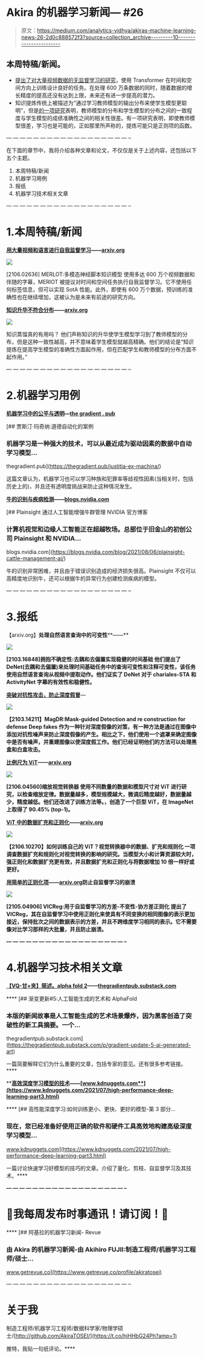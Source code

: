 # Akira 的机器学习新闻— #26

> 原文：<https://medium.com/analytics-vidhya/akiras-machine-learning-news-26-2d0c888572f3?source=collection_archive---------10----------------------->

## 本周特稿/新闻。

*   [提出了对大量视频数据的无监督学习的研究](https://arxiv.org/abs/2106.02636)，使用 Transformer 在时间和空间方向上训练设计良好的任务。在处理 600 万条数据的同时，随着数据的增长精度的提高还没有达到上限，未来还有进一步提高的潜力。
*   知识提炼传统上被描述为“通过学习教师模型的输出分布来使学生模型更聪明”，但是[的一项研究](https://arxiv.org/abs/2106.05945)表明，教师模型的分布和学生模型的分布之间的一致程度与学生模型的成绩准确性之间的相关性很差。有一项研究表明，即使教师模型很差，学习也是可能的，正如那里所声称的，提炼可能只是正则项的函数。

— — — — — — — — — — — — — — — — — — –

在下面的章节中，我将介绍各种文章和论文，不仅仅是关于上述内容，还包括以下五个主题。

1.  本周特稿/新闻
2.  机器学习用例
3.  报纸
4.  机器学习技术相关文章

— — — — — — — — — — — — — — — — — — –

# 1.本周特稿/新闻

[**用大量视频和语言进行自我监督学习**](https://arxiv.org/abs/2106.02636?utm_campaign=Akira%27s%20Machine%20Learning%20News%20%20%20&utm_medium=email&utm_source=Revue%20newsletter)**——**[**arxiv.org**](https://arxiv.org/abs/2106.02636)

![](img/ac6afa0159184b2913fe8b9189c1a6c8.png)

[2106.02636] MERLOT:多模态神经脚本知识模型
使用多达 600 万个视频数据和伴随的字幕，MERIOT 被提议对时间和空间任务执行自我监督学习。它不使用任何标签信息，但可以实现 SotA 性能。此外，即使有 600 万个数据，预训练的准确性也在继续增加，这被认为是未来有前途的研究方向。

[**知识升华不符合分布**](https://arxiv.org/abs/2106.05945?utm_campaign=Akira%27s%20Machine%20Learning%20News%20%20%20&utm_medium=email&utm_source=Revue%20newsletter)**——**[**arxiv.org**](https://arxiv.org/abs/2106.05945)

![](img/eec7d4fb1260362dfb2a7d9943f8d52f.png)

知识蒸馏真的有用吗？
他们声称知识的升华使学生模型学习到了教师模型的分布，但是这种一致性越高，并不意味着学生模型就越高精确。他们的结论是“知识提炼在提高学生模型的准确性方面起作用，但在匹配学生和教师模型的分布方面不起作用。”

— — — — — — — — — — — — — — — — — — –

# 2.机器学习用例

[**机器学习中的公平与透明**](https://thegradient.pub/justitia-ex-machina/?utm_campaign=Akira%27s%20Machine%20Learning%20News%20%20%20&utm_medium=email&utm_source=Revue%20newsletter)**—**[**the gradient . pub**](https://thegradient.pub/justitia-ex-machina/)

[](https://thegradient.pub/justitia-ex-machina/) [## 贾斯汀·玛奇纳:道德自动化的案例

### 机器学习是一种强大的技术，可以从最近成为驱动因素的数据中自动学习模型…

thegradient.pub](https://thegradient.pub/justitia-ex-machina/) 

这篇文章认为，机器学习也可以学习种族和犯罪率等歧视性因素(当相关时，包括历史上的)，并且还有透明度挑战来防止这种情况发生。

[**牛的识别与疾病检测**](https://blogs.nvidia.com/blog/2021/08/06/plainsight-cattle-management-ai/?utm_campaign=Akira%27s%20Machine%20Learning%20News%20%20%20&utm_medium=email&utm_source=Revue%20newsletter)**——**[**blogs.nvidia.com**](https://blogs.nvidia.com/blog/2021/08/06/plainsight-cattle-management-ai/)

[](https://blogs.nvidia.com/blog/2021/08/06/plainsight-cattle-management-ai/) [## Plainsight 通过人工智能增强牛群管理 NVIDIA 官方博客

### 计算机视觉和边缘人工智能正在超越牧场。总部位于旧金山的初创公司 Plainsight 和 NVIDIA…

blogs.nvidia.com](https://blogs.nvidia.com/blog/2021/08/06/plainsight-cattle-management-ai/) 

牛的识别非常困难，并且由于错误识别造成的经济损失很高。Plainsight 不仅可以高精度地识别牛，还可以根据牛的异常行为创建检测疾病的模型。

— — — — — — — — — — — — — — — — — — –

# 3.报纸

【arxiv.org】**处理自然语言查询中的可变性****——**[](https://arxiv.org/abs/2103.16848)

**![](img/454e4c2cee8aeb7168c8e54e1a3cc300.png)**

**[2103.16848]拥抱不确定性:去耦和去偏置实现稳健的时间基础
他们提出了 DeNet(去耦和去偏置)来处理时间基础任务中的查询可变性和注释可变性，该任务使用自然语言查询从视频中提取动作。他们证实了 DeNet 对于 chariales-STA 和 ActivityNet 字幕的有效性和稳健性。**

**[**突破对抗性攻击，防止深度假冒**](https://arxiv.org/abs/2103.14211?utm_campaign=Akira%27s%20Machine%20Learning%20News%20%20%20&utm_medium=email&utm_source=Revue%20newsletter)**—**[](https://arxiv.org/abs/2103.14211)**

****![](img/23953336396bd59560afd7fefbac8922.png)****

****【2103.14211】MagDR:Mask-guided Detection and re construction for defense Deep fakes
作为一种针对深度假像的对策，有一种方法是通过在图像中添加对抗性噪声来防止深度假像的产生。相比之下，他们使用一个遮罩来确定图像中是否有噪声，并重建图像以使深度假工作。他们已经证明他们的方法可以处理黑盒和白盒攻击。****

****[**比例尺为 ViT**](https://arxiv.org/abs/2106.04560?utm_campaign=Akira%27s%20Machine%20Learning%20News%20%20%20&utm_medium=email&utm_source=Revue%20newsletter)**——**[**arxiv.org**](https://arxiv.org/abs/2106.04560)****

****![](img/925ac63082b9ff67d1ee7e5da3854a1d.png)****

****[2106.04560]缩放视觉转换器
使用不同数量的数据和模型尺寸对 ViT 进行研究，以检查缩放定律。数据量越多，模型规模越大，微调后精度越好，数据量越少，精度越低。他们还改进了训练方法等。，创造了一个巨型 ViT，在 ImageNet 上取得了 90.45% (top-1)。****

****[**ViT 中的数据扩充和正则化**](https://arxiv.org/abs/2106.10270?utm_campaign=Akira%27s%20Machine%20Learning%20News%20%20%20&utm_medium=email&utm_source=Revue%20newsletter)**——**[**arxiv.org**](https://arxiv.org/abs/2106.10270)****

****![](img/b04c753d808c63d6ac4200b7191297cf.png)****

****【2106.10270】如何训练自己的 ViT？视觉转换器中的数据、扩充和规则化
一项调查数据扩充和规则化对视觉转换的影响的研究。当模型大小和计算资源较大时，强正则化和数据扩充更有效，并且数据扩充和正则化与将数据增加 10 倍一样好或更好。****

****[**用简单的正则化项**](https://arxiv.org/abs/2105.04906?utm_campaign=Akira%27s%20Machine%20Learning%20News%20%20%20&utm_medium=email&utm_source=Revue%20newsletter)**——**[**arxiv.org**](https://arxiv.org/abs/2105.04906)防止自监督学习的崩溃****

****![](img/84a4b75f9c66998fe992fa2a4660e985.png)****

****[2105.04906] VICReg:用于自监督学习的方差-不变性-协方差正则化
提出了 VICReg，其在自监督学习中使用正则化来使具有不同变换的相同图像的表示更加接近，保持批次之间的数据表示的方差，并且不跨维度学习相同的表示。它不需要像对比学习那样的大批量，并且防止崩溃。****

****— — — — — — — — — — — — — — — — — — –****

# ****4.机器学习技术相关文章****

****[**【VQ-甘+夹】简述。alpha fold 2**](https://thegradientpub.substack.com/p/gradient-update-5-ai-generated-art?utm_campaign=Akira%27s%20Machine%20Learning%20News%20%20%20&utm_medium=email&utm_source=Revue%20newsletter)**——**[**thegradientpub.substack.com**](https://thegradientpub.substack.com/p/gradient-update-5-ai-generated-art)****

****[](https://thegradientpub.substack.com/p/gradient-update-5-ai-generated-art) [## 渐变更新#5:人工智能生成的艺术和 AlphaFold

### 本版的新闻故事是人工智能生成的艺术场景爆炸，因为黑客创造了突破性的新工具摘要。一个…

thegradientpub.substack.com](https://thegradientpub.substack.com/p/gradient-update-5-ai-generated-art) 

一篇简要解释它们为什么重要的文章，包括专家的意见。还有很多参考链接。**** 

****[**高效深度学习模型的技术**](https://www.kdnuggets.com/2021/07/high-performance-deep-learning-part3.html?utm_campaign=Akira%27s%20Machine%20Learning%20News%20%20%20&utm_medium=email&utm_source=Revue%20newsletter)**——**[**www.kdnuggets.com**](https://www.kdnuggets.com/2021/07/high-performance-deep-learning-part3.html)****

****[](https://www.kdnuggets.com/2021/07/high-performance-deep-learning-part3.html) [## 高性能深度学习:如何训练更小、更快、更好的模型-第 3 部分…

### 现在，您已经准备好使用正确的软件和硬件工具高效地构建高级深度学习模型…

www.kdnuggets.com](https://www.kdnuggets.com/2021/07/high-performance-deep-learning-part3.html) 

一篇讨论快速学习好模型的技巧的文章。介绍了量化、剪枝、自监督学习及其技术。**** 

****— — — — — — — — — — — — — — — — — — –****

# ****🌟我每周发布时事通讯！请订阅！🌟****

****[](https://www.getrevue.co/profile/akiratosei) [## 阿基拉的机器学习新闻- Revue

### 由 Akira 的机器学习新闻-由 Akihiro FUJII:制造工程师/机器学习工程师/硕士…

www.getrevue.co](https://www.getrevue.co/profile/akiratosei) 

— — — — — — — — — — — — — — — — — — –

# 关于我

制造工程师/机器学习工程师/数据科学家/物理学硕士/[http://github.com/AkiraTOSEI/](https://t.co/hjHHbG24Ph?amp=1)

推特，我贴一句纸评论。****
